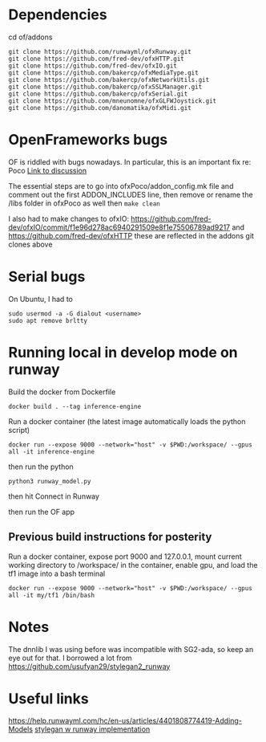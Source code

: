 # Dependencies

cd of/addons
```
git clone https://github.com/runwayml/ofxRunway.git
git clone https://github.com/fred-dev/ofxHTTP.git
git clone https://github.com/fred-dev/ofxIO.git
git clone https://github.com/bakercp/ofxMediaType.git
git clone https://github.com/bakercp/ofxNetworkUtils.git
git clone https://github.com/bakercp/ofxSSLManager.git
git clone https://github.com/bakercp/ofxSerial.git
git clone https://github.com/mneunomne/ofxGLFWJoystick.git
git clone https://github.com/danomatika/ofxMidi.git
```

# OpenFrameworks bugs
OF is riddled with bugs nowadays. In particular, this is an important fix re: Poco
[Link to discussion](https://github.com/openframeworks/openFrameworks/issues/6041)

The essential steps are to go into ofxPoco/addon_config.mk file and comment out the first ADDON_INCLUDES line, then remove or rename the /libs folder in ofxPoco as well
then ```make clean```

I also had to make changes to ofxIO:
https://github.com/fred-dev/ofxIO/commit/f1e96d278ac6940291509e8f1e75506789ad9217
and https://github.com/fred-dev/ofxHTTP
these are reflected in the addons git clones above

# Serial bugs

On Ubuntu, I had to

```
sudo usermod -a -G dialout <username>
sudo apt remove brltty 
```


# Running local in develop mode on runway

Build the docker from Dockerfile
```
docker build . --tag inference-engine
```

Run a docker container (the latest image automatically loads the python script)
```
docker run --expose 9000 --network="host" -v $PWD:/workspace/ --gpus all -it inference-engine
```

then run the python
```
python3 runway_model.py
```

then hit Connect in Runway

then run the OF app

## Previous build instructions for posterity

Run a docker container, expose port 9000 and 127.0.0.1, mount current working directory to /workspace/ in the container, enable gpu, and load the tf1 image into a bash terminal

```
docker run --expose 9000 --network="host" -v $PWD:/workspace/ --gpus all -it my/tf1 /bin/bash
```

# Notes

The dnnlib I was using before was incompatible with SG2-ada, so keep an eye out for that. I borrowed a lot from https://github.com/usufyan29/stylegan2_runway


# Useful links

https://help.runwayml.com/hc/en-us/articles/4401808774419-Adding-Models
[stylegan w runway implementation](https://github.com/agermanidis/stylegan)

